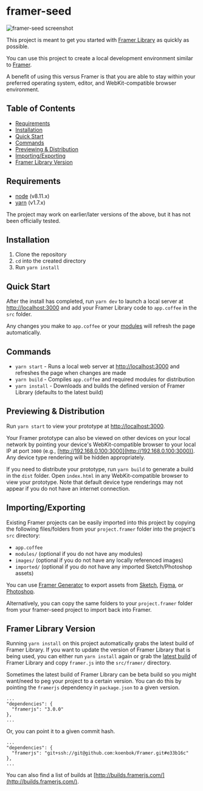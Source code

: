 # framer-seed

![framer-seed screenshot](https://cloud.githubusercontent.com/assets/604167/14765101/cff41b58-0986-11e6-9263-b00a186bdf6b.jpg)

This project is meant to get you started with [Framer Library](https://framer.com/docs/) as quickly as possible.

You can use this project to create a local development environment similar to [Framer](https://framer.com/).

A benefit of using this versus Framer is that you are able to stay within your preferred operating system, editor, and WebKit-compatible browser environment.

## Table of Contents

* [Requirements](#requirements)
* [Installation](#installation)
* [Quick Start](#quick-start)
* [Commands](#commands)
* [Previewing & Distribution](#previewing--distribution)
* [Importing/Exporting](#importingexporting)
* [Framer Library Version](#framer-library-version)

## Requirements

* [node](https://nodejs.org) (v8.11.x)
* [yarn](https://yarnpkg.com) (v1.7.x)

The project may work on earlier/later versions of the above, but it has not been officially tested.

## Installation

1. Clone the repository
2. `cd` into the created directory
3. Run `yarn install`

## Quick Start

After the install has completed, run `yarn dev` to launch a local server at [http://localhost:3000](http://localhost:3000) and add your Framer Library code to `app.coffee` in the `src` folder.

Any changes you make to `app.coffee` or your [modules](https://framer.com/docs/#modules.modules) will refresh the page automatically.

## Commands

* `yarn start` - Runs a local web server at [http://localhost:3000](http://localhost:3000) and refreshes the page when changes are made
* `yarn build` - Compiles `app.coffee` and required modules for distribution
* `yarn install` - Downloads and builds the defined version of Framer Library (defaults to the latest build)

## Previewing & Distribution

Run `yarn start` to view your prototype at [http://localhost:3000](http://localhost:3000).

Your Framer prototype can also be viewed on other devices on your local network by pointing your device's WebKit-compatible browser to your local IP at port `3000` (e.g., [http://192.168.0.100:3000](http://192.168.0.100:3000)). Any device type rendering will be hidden appropriately.

If you need to distribute your prototype, run `yarn build` to generate a build in the `dist` folder. Open `index.html` in any WebKit-compatible browser to view your prototype. Note that default device type renderings may not appear if you do not have an internet connection.

## Importing/Exporting

Existing Framer projects can be easily imported into this project by copying the following files/folders from your `project.framer` folder into the project's `src` directory:

* `app.coffee`
* `modules/` (optional if you do not have any modules)
* `images/` (optional if you do not have any locally referenced images)
* `imported/` (optional if you do not have any imported Sketch/Photoshop assets)

You can use [Framer Generator](https://builds.framerjs.com/version/latest/Framer.zip) to export assets from [Sketch](https://www.sketchapp.com/), [Figma](https://www.figma.com/), or [Photoshop](http://www.adobe.com/products/photoshop.html).

Alternatively, you can copy the same folders to your `project.framer` folder from your framer-seed project to import back into Framer.

## Framer Library Version

Running `yarn install` on this project automatically grabs the latest build of Framer Library. If you want to update the version of Framer Library that is being used, you can either run `yarn install` again or grab the [latest build](https://builds.framerjs.com/version/latest/Framer.zip) of Framer Library and copy `framer.js` into the `src/framer/` directory.

Sometimes the latest build of Framer Library can be beta build so you might want/need to peg your project to a certain version. You can do this by pointing the `framerjs` dependency in `package.json` to a given version.

```
...
"dependencies": {
  "framerjs": "3.0.0"
},
...
```

Or, you can point it to a given commit hash.

```
...
"dependencies": {
  "framerjs": "git+ssh://git@github.com:koenbok/Framer.git#e33b16c"
},
...
```

You can also find a list of builds at [http://builds.framerjs.com/](http://builds.framerjs.com/).
